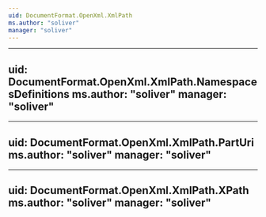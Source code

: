 ```yaml
---
uid: DocumentFormat.OpenXml.XmlPath
ms.author: "soliver"
manager: "soliver"
---
```


---
uid: DocumentFormat.OpenXml.XmlPath.NamespacesDefinitions
ms.author: "soliver"
manager: "soliver"
---

---
uid: DocumentFormat.OpenXml.XmlPath.PartUri
ms.author: "soliver"
manager: "soliver"
---

---
uid: DocumentFormat.OpenXml.XmlPath.XPath
ms.author: "soliver"
manager: "soliver"
---
